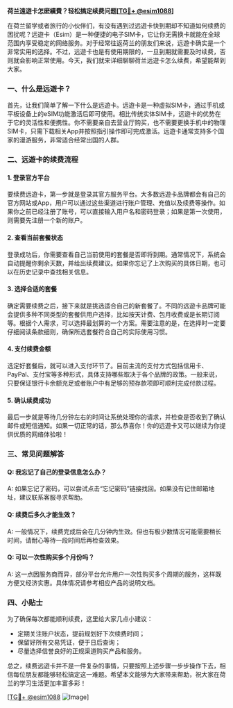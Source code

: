 **荷兰遠遊卡怎麽續費？轻松搞定续费问题[[TG💪+ @esim1088](https://t.me/s/esim1088)]**

在荷兰留学或者旅行的小伙伴们，有没有遇到过远遊卡快到期却不知道如何续费的困扰呢？远遊卡（Esim）是一种便捷的电子SIM卡，它让你无需换卡就能在全球范围内享受稳定的网络服务。对于经常往返荷兰的朋友们来说，远遊卡确实是一个非常实用的选择。不过，远遊卡也是有使用期限的，一旦到期就需要及时续费，否则就会影响正常使用。今天，我们就来详细聊聊荷兰远遊卡怎么续费，希望能帮到大家。

### 一、什么是远遊卡？

首先，让我们简单了解一下什么是远遊卡。远遊卡是一种虚拟SIM卡，通过手机或平板设备上的eSIM功能激活后即可使用。相比传统实体SIM卡，远遊卡的优势在于它的灵活性和便携性。你不需要亲自去营业厅购买，也不需要更换手机中的物理SIM卡，只需下载相关App并按照指引操作即可完成激活。远遊卡通常支持多个国家的漫游服务，非常适合经常出国的人群。

### 二、远遊卡的续费流程

#### 1. 登录官方平台

要续费远遊卡，第一步就是登录其官方服务平台。大多数远遊卡品牌都会有自己的官方网站或App，用户可以通过这些渠道进行账户管理、充值以及续费等操作。如果你之前已经注册了账号，可以直接输入用户名和密码登录；如果是第一次使用，则需要先注册一个新的账户。

#### 2. 查看当前套餐状态

登录成功后，你需要查看自己当前使用的套餐是否即将到期。通常情况下，系统会自动提醒你剩余天数，并给出续费建议。如果你忘记了上次购买的具体日期，也可以在历史记录中查找相关信息。

#### 3. 选择合适的套餐

确定需要续费之后，接下来就是挑选适合自己的新套餐了。不同的远遊卡品牌可能会提供多种不同类型的套餐供用户选择，比如按天计费、包月收费或是长期订阅等。根据个人需求，可以选择最划算的一个方案。需要注意的是，在选择时一定要仔细阅读条款细则，确保所选套餐符合自己的实际使用习惯。

#### 4. 支付续费金额

选定好套餐后，就可以进入支付环节了。目前主流的支付方式包括信用卡、PayPal、支付宝等多种形式，具体支持哪些取决于各个品牌的政策。一般来说，只要保证银行卡余额充足或者账户中有足够的预存款项即可顺利完成付款过程。

#### 5. 确认续费成功

最后一步就是等待几分钟左右的时间让系统处理你的请求，并检查是否收到了确认邮件或短信通知。如果一切正常的话，那么恭喜你！你的远遊卡又可以继续为你提供优质的网络体验啦！

### 三、常见问题解答

#### Q: 我忘记了自己的登录信息怎么办？
A: 如果忘记了密码，可以尝试点击“忘记密码”链接找回。如果没有记住邮箱地址，建议联系客服寻求帮助。

#### Q: 续费后多久才能生效？
A: 一般情况下，续费完成后会在几分钟内生效。但也有极少数情况可能需要稍长时间，请耐心等待一段时间后再检查效果。

#### Q: 可以一次性购买多个月份吗？
A: 这一点因服务商而异，部分平台允许用户一次性购买多个周期的服务，这样既方便又经济实惠。具体情况请参考相应产品的说明文档。

### 四、小贴士

为了确保每次都能顺利续费，这里给大家几点小建议：
- 定期关注账户状态，提前规划好下次续费时间；
- 保留好所有交易凭证，便于日后查询；
- 尽量选择信誉良好的正规渠道购买产品和服务。

总之，续费远遊卡并不是一件复杂的事情，只要按照上述步骤一步步操作下去，相信每位朋友都能够轻松搞定这一难题。希望本文能够为大家带来帮助，祝大家在荷兰的学习生活更加丰富多彩！

[[TG💪+ @esim1088](https://t.me/s/esim1088) ![Image](https://i.postimg.cc/4NQfJmqS/Snipaste-2025-05-13-00-14-12.png)]
